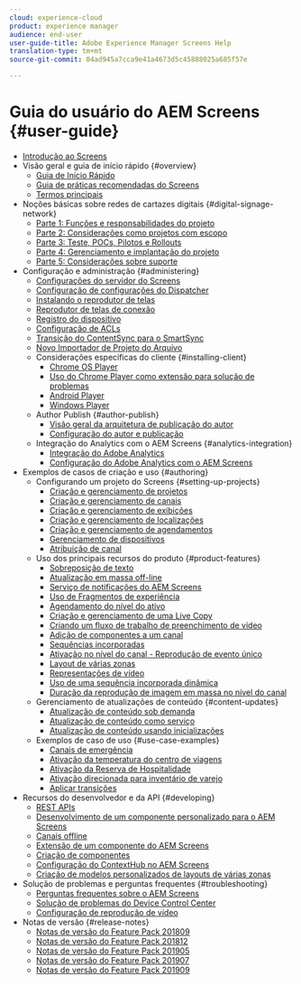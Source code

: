 ```yaml
---
cloud: experience-cloud
product: experience manager
audience: end-user
user-guide-title: Adobe Experience Manager Screens Help
translation-type: tm+mt
source-git-commit: 04ad945a7cca9e41a4673d5c45888025a685f57e

---
```



# Guia do usuário do AEM Screens {#user-guide}

+ [Introdução ao Screens](aem-screens-introduction.md)
+ Visão geral e guia de início rápido {#overview}
   + [Guia de Início Rápido](kickstart-for-aem-screens.md)
   + [Guia de práticas recomendadas do Screens](https://docs.adobe.com/content/help/en/experience-manager-screens/using/about-guide.html)
   + [Termos principais](screens-glossary.md)
+ Noções básicas sobre redes de cartazes digitais {#digital-signage-network}
   + [Parte 1: Funções e responsabilidades do projeto](project-roles-responsibilities.md)
   + [Parte 2: Considerações como projetos com escopo](project-considerations.md)
   + [Parte 3: Teste, POCs, Pilotos e Rollouts](testing-pocs-pilots-rollouts.md)
   + [Parte 4: Gerenciamento e implantação do projeto](project-management-and-deployment.md)
   + [Parte 5: Considerações sobre suporte](support-considerations.md)
+ Configuração e administração {#administering}
   + [Configurações do servidor do Screens](configuring-screens-introduction.md)
   + [Configuração de configurações do Dispatcher](dispatcher-configurations-aem-screens.md)
   + [Instalando o reprodutor de telas](installing-screens-player.md)
   + [Reprodutor de telas de conexão](working-with-screens-player.md)
   + [Registro do dispositivo](device-registration.md)
   + [Configuração de ACLs](setting-up-acls.md)
   + [Transição do ContentSync para o SmartSync](smartsync.md)
   + [Novo Importador de Projeto do Arquivo](project-importer.md)
   + Considerações específicas do cliente {#installing-client}
      + [Chrome OS Player](implementing-chrome-os-player.md)
      + [Uso do Chrome Player como extensão para solução de problemas](using-chrome-player-as-an-extension.md)
      + [Android Player](implementing-android-player.md)
      + [Windows Player](implementing-windows-player.md)
   + Author Publish {#author-publish}
      + [Visão geral da arquitetura de publicação do autor](author-publish-architecture-overview.md)
      + [Configuração do autor e publicação](author-and-publish.md)
   + Integração do Analytics com o AEM Screens {#analytics-integration}
      + [Integração do Adobe Analytics](adobe-analytics-integration-aem-screens.md)
      + [Configuração do Adobe Analytics com o AEM Screens](configuring-adobe-analytics-aem-screens.md)
+ Exemplos de casos de criação e uso {#authoring}
   + Configurando um projeto do Screens {#setting-up-projects}
      + [Criação e gerenciamento de projetos](creating-a-screens-project.md)
      + [Criação e gerenciamento de canais](managing-channels.md)
      + [Criação e gerenciamento de exibições](managing-displays.md)
      + [Criação e gerenciamento de localizações](managing-locations.md)
      + [Criação e gerenciamento de agendamentos](managing-schedules.md)
      + [Gerenciamento de dispositivos](managing-devices.md)
      + [Atribuição de canal](channel-assignment.md)
   + Uso dos principais recursos do produto {#product-features}
      + [Sobreposição de texto](text-overlay.md)
      + [Atualização em massa off-line](bulk-offline-update.md)
      + [Serviço de notificações do AEM Screens](screens-notifications-service.md)
      + [Uso de Fragmentos de experiência](experience-fragments-in-screens.md)
      + [Agendamento do nível do ativo](asset-level-scheduling.md)
      + [Criação e gerenciamento de uma Live Copy](managing-livecopy.md)
      + [Criando um fluxo de trabalho de preenchimento de vídeo](creating-a-video-padding-workflow.md)
      + [Adição de componentes a um canal](adding-components-to-a-channel.md)
      + [Sequências incorporadas](embedded-sequences.md)
      + [Ativação no nível do canal - Reprodução de evento único](channel-level-activation.md)
      + [Layout de várias zonas](multi-zone-layout-aem-screens.md)
      + [Representações de vídeo](generating-renditions.md)
      + [Uso de uma sequência incorporada dinâmica](dynamic-embedded-sequences.md)
      + [Duração da reprodução de imagem em massa no nível do canal](channel-level-image-playback.md)
   + Gerenciamento de atualizações de conteúdo {#content-updates}
      + [Atualização de conteúdo sob demanda](on-demand-content.md)
      + [Atualização de conteúdo como serviço](content-update-as-a-service.md)
      + [Atualização de conteúdo usando inicializações](launches.md)
   + Exemplos de caso de uso {#use-case-examples}
      + [Canais de emergência](emergency-channel.md)
      + [Ativação da temperatura do centro de viagens](local-temperature-activation.md)
      + [Ativação da Reserva de Hospitalidade](hospitality-reservation-activation.md)
      + [Ativação direcionada para inventário de varejo](retail-inventory-activation.md)
      + [Aplicar transições](applying-transitions.md)
+ Recursos do desenvolvedor e da API {#developing}
   + [REST APIs](rest-api.md)
   + [Desenvolvimento de um componente personalizado para o AEM Screens](developing-custom-component-tutorial-develop.md)
   + [Canais offline](offline-channels.md)
   + [Extensão de um componente do AEM Screens](extending-component-tutorial-develop.md)
   + [Criação de componentes](creating-components.md)
   + [Configuração do ContextHub no AEM Screens](configuring-context-hub.md)
   + [Criação de modelos personalizados de layouts de várias zonas](creating-custom-templates-multizone-layouts.md)
+ Solução de problemas e perguntas frequentes {#troubleshooting}
   + [Perguntas frequentes sobre o AEM Screens](aem-screens-faqs.md)
   + [Solução de problemas do Device Control Center](monitoring-screens.md)
   + [Configuração de reprodução de vídeo](troubleshoot-videos.md)
+ Notas de versão {#release-notes}
   + [Notas de versão do Feature Pack 201809](screens-release-notes.md)
   + [Notas de versão do Feature Pack 201812](release-notes-fp-201812.md)
   + [Notas de versão do Feature Pack 201905](screens-release-notes-fp-201905.md)
   + [Notas de versão do Feature Pack 201907](release-notes-fp-201907.md)
   + [Notas de versão do Feature Pack 201909](release-notes-fp-201909.md)
